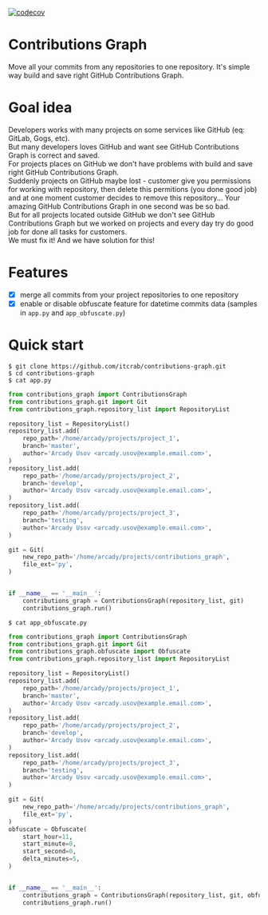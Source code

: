 [![codecov](https://codecov.io/gh/itcrab/contributions-graph/branch/master/graph/badge.svg)](https://codecov.io/gh/itcrab/contributions-graph)

# Contributions Graph
Move all your commits from any repositories to one repository. It's simple way build and save right GitHub Contributions Graph.

# Goal idea
Developers works with many projects on some services like GitHub (eq: GitLab, Gogs, etc).<br />
But many developers loves GitHub and want see GitHub Contributions Graph is correct and saved.<br />
For projects places on GitHub we don't have problems with build and save right GitHub Contributions Graph.<br />
Suddenly projects on GitHub maybe lost - customer give you permissions for working with repository, then delete this permitions (you done good job) and at one moment customer decides to remove this repository... Your amazing GitHub Contributions Graph in one second was be so bad.<br />
But for all projects located outside GitHub we don't see GitHub Contributions Graph but we worked on projects and every day try do good job for done all tasks for customers.<br />
We must fix it! And we have solution for this!

# Features
- [x] merge all commits from your project repositories to one repository
- [x] enable or disable obfuscate feature for datetime commits data (samples in `app.py` and `app_obfuscate.py`)

# Quick start
`$ git clone https://github.com/itcrab/contributions-graph.git`<br />
`$ cd contributions-graph`<br />
`$ cat app.py`
```python
from contributions_graph import ContributionsGraph
from contributions_graph.git import Git
from contributions_graph.repository_list import RepositoryList

repository_list = RepositoryList()
repository_list.add(
    repo_path='/home/arcady/projects/project_1',
    branch='master',
    author='Arcady Usov <arcady.usov@example.email.com>',
)
repository_list.add(
    repo_path='/home/arcady/projects/project_2',
    branch='develop',
    author='Arcady Usov <arcady.usov@example.email.com>',
)
repository_list.add(
    repo_path='/home/arcady/projects/project_3',
    branch='testing',
    author='Arcady Usov <arcady.usov@example.email.com>',
)

git = Git(
    new_repo_path='/home/arcady/projects/contributions_graph',
    file_ext='py',
)


if __name__ == '__main__':
    contributions_graph = ContributionsGraph(repository_list, git)
    contributions_graph.run()
```
`$ cat app_obfuscate.py`
```python
from contributions_graph import ContributionsGraph
from contributions_graph.git import Git
from contributions_graph.obfuscate import Obfuscate
from contributions_graph.repository_list import RepositoryList

repository_list = RepositoryList()
repository_list.add(
    repo_path='/home/arcady/projects/project_1',
    branch='master',
    author='Arcady Usov <arcady.usov@example.email.com>',
)
repository_list.add(
    repo_path='/home/arcady/projects/project_2',
    branch='develop',
    author='Arcady Usov <arcady.usov@example.email.com>',
)
repository_list.add(
    repo_path='/home/arcady/projects/project_3',
    branch='testing',
    author='Arcady Usov <arcady.usov@example.email.com>',
)

git = Git(
    new_repo_path='/home/arcady/projects/contributions_graph',
    file_ext='py',
)
obfuscate = Obfuscate(
    start_hour=11,
    start_minute=0,
    start_second=0,
    delta_minutes=5,
)


if __name__ == '__main__':
    contributions_graph = ContributionsGraph(repository_list, git, obfuscate)
    contributions_graph.run()
```
